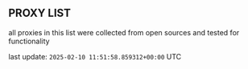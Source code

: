 ## PROXY LIST

all proxies in this list were collected from open sources and tested for functionality

last update: `2025-02-10 11:51:58.859312+00:00` UTC